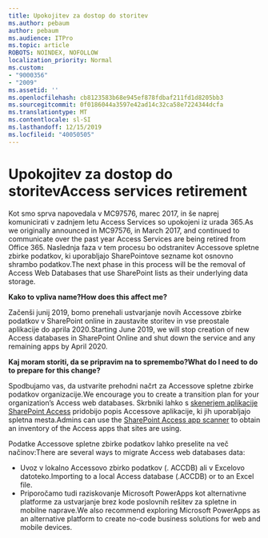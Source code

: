 ```yaml
---
title: Upokojitev za dostop do storitev
ms.author: pebaum
author: pebaum
ms.audience: ITPro
ms.topic: article
ROBOTS: NOINDEX, NOFOLLOW
localization_priority: Normal
ms.custom:
- "9000356"
- "2009"
ms.assetid: ''
ms.openlocfilehash: cb8123583b68e945ef878fdbaf211fd1d8205bb3
ms.sourcegitcommit: 0f0186044a3597e42ad14c32ca58e7224344dcfa
ms.translationtype: MT
ms.contentlocale: sl-SI
ms.lasthandoff: 12/15/2019
ms.locfileid: "40050505"
---
```

# <a name="access-services-retirement"></a><span data-ttu-id="c5f05-102">Upokojitev za dostop do storitev</span><span class="sxs-lookup"><span data-stu-id="c5f05-102">Access services retirement</span></span>

<span data-ttu-id="c5f05-103">Kot smo sprva napovedala v MC97576, marec 2017, in še naprej komunicirati v zadnjem letu Access Services so upokojeni iz urada 365.</span><span class="sxs-lookup"><span data-stu-id="c5f05-103">As we originally announced in MC97576, in March 2017, and continued to communicate over the past year Access Services are being retired from Office 365.</span></span> <span data-ttu-id="c5f05-104">Naslednja faza v tem procesu bo odstranitev Accessove spletne zbirke podatkov, ki uporabljajo SharePointove sezname kot osnovno shrambo podatkov.</span><span class="sxs-lookup"><span data-stu-id="c5f05-104">The next phase in this process will be the removal of Access Web Databases that use SharePoint lists as their underlying data storage.</span></span>

<span data-ttu-id="c5f05-105">**Kako to vpliva name?**</span><span class="sxs-lookup"><span data-stu-id="c5f05-105">**How does this affect me?**</span></span>

<span data-ttu-id="c5f05-106">Začenši junij 2019, bomo prenehali ustvarjanje novih Accessove zbirke podatkov v SharePoint online in zaustavite storitev in vse preostale aplikacije do aprila 2020.</span><span class="sxs-lookup"><span data-stu-id="c5f05-106">Starting June 2019, we will stop creation of new Access databases in SharePoint Online and shut down the service and any remaining apps by April 2020.</span></span>

<span data-ttu-id="c5f05-107">**Kaj moram storiti, da se pripravim na to spremembo?**</span><span class="sxs-lookup"><span data-stu-id="c5f05-107">**What do I need to do to prepare for this change?**</span></span>

<span data-ttu-id="c5f05-108">Spodbujamo vas, da ustvarite prehodni načrt za Accessove spletne zbirke podatkov organizacije.</span><span class="sxs-lookup"><span data-stu-id="c5f05-108">We encourage you to create a transition plan for your organization’s Access web databases.</span></span> <span data-ttu-id="c5f05-109">Skrbniki lahko s [skenerjem aplikacije SharePoint Access](https://github.com/SharePoint/PnP-Tools/tree/master/Solutions/SharePoint.AccessApp.Scanner) pridobijo popis Accessove aplikacije, ki jih uporabljajo spletna mesta.</span><span class="sxs-lookup"><span data-stu-id="c5f05-109">Admins can use the [SharePoint Access app scanner](https://github.com/SharePoint/PnP-Tools/tree/master/Solutions/SharePoint.AccessApp.Scanner) to obtain an inventory of the Access apps that sites are using.</span></span>

<span data-ttu-id="c5f05-110">Podatke Accessove spletne zbirke podatkov lahko preselite na več načinov:</span><span class="sxs-lookup"><span data-stu-id="c5f05-110">There are several ways to migrate Access web databases data:</span></span>

- <span data-ttu-id="c5f05-111">Uvoz v lokalno Accessovo zbirko podatkov (. ACCDB) ali v Excelovo datoteko.</span><span class="sxs-lookup"><span data-stu-id="c5f05-111">Importing to a local Access database (.ACCDB) or to an Excel file.</span></span>
- <span data-ttu-id="c5f05-112">Priporočamo tudi raziskovanje Microsoft PowerApps kot alternativne platforme za ustvarjanje brez kode poslovnih rešitev za spletne in mobilne naprave.</span><span class="sxs-lookup"><span data-stu-id="c5f05-112">We also recommend exploring Microsoft PowerApps as an alternative platform to create no-code business solutions for web and mobile devices.</span></span>